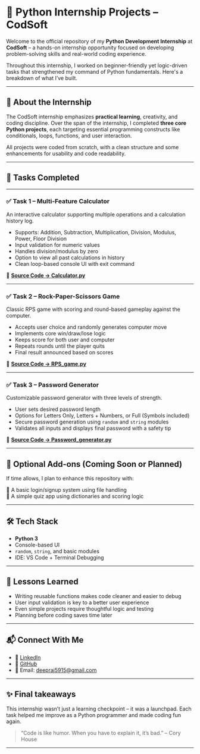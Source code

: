 # 🐍 Python Internship Projects – CodSoft

Welcome to the official repository of my **Python Development Internship** at **CodSoft** – a hands-on internship opportunity focused on developing problem-solving skills and real-world coding experience.

Throughout this internship, I worked on beginner-friendly yet logic-driven tasks that strengthened my command of Python fundamentals. Here's a breakdown of what I’ve built.

---

## 📌 About the Internship

The CodSoft internship emphasizes **practical learning**, creativity, and coding discipline. Over the span of the internship, I completed **three core Python projects**, each targeting essential programming constructs like conditionals, loops, functions, and user interaction.

All projects were coded from scratch, with a clean structure and some enhancements for usability and code readability.

---

## 🧠 Tasks Completed

---

### ✅ Task 1 – Multi-Feature Calculator

An interactive calculator supporting multiple operations and a calculation history log.

- Supports: Addition, Subtraction, Multiplication, Division, Modulus, Power, Floor Division  
- Input validation for numeric values  
- Handles division/modulus by zero  
- Option to view all past calculations in history  
- Clean loop-based console UI with exit command

📁 **[Source Code → Calculator.py](https://github.com/deepraj-07/CODSOFT/blob/main/Calculator.py)**

---

### ✅ Task 2 – Rock-Paper-Scissors Game

Classic RPS game with scoring and round-based gameplay against the computer.

- Accepts user choice and randomly generates computer move  
- Implements core win/draw/lose logic  
- Keeps score for both user and computer  
- Repeats rounds until the player quits  
- Final result announced based on scores

📁 **[Source Code → RPS_game.py](https://github.com/deepraj-07/CODSOFT/blob/main/RPS_game.py)**

---

### ✅ Task 3 – Password Generator

Customizable password generator with three levels of strength.

- User sets desired password length  
- Options for Letters Only, Letters + Numbers, or Full (Symbols included)  
- Secure password generation using `random` and `string` modules  
- Validates all inputs and displays final password with a safety tip

📁 **[Source Code → Password_generator.py](https://github.com/deepraj-07/CODSOFT/blob/main/Password_generator.py)**

---

## 💼 Optional Add-ons (Coming Soon or Planned)

If time allows, I plan to enhance this repository with:

🔐 A basic login/signup system using file handling  
🧮 A simple quiz app using dictionaries and scoring logic  

---

## 🛠️ Tech Stack

- **Python 3**
- Console-based UI
- `random`, `string`, and basic modules
- IDE: VS Code + Terminal Debugging

---

## 🧩 Lessons Learned

- Writing reusable functions makes code cleaner and easier to debug  
- User input validation is key to a better user experience  
- Even simple projects require thoughtful logic and testing  
- Planning before coding saves time later

---

## 📬 Connect With Me

- 💼 [LinkedIn](https://www.linkedin.com/in/deep-raj-906804328/)  
- 🧠 [GitHub](https://github.com/deepraj-07)  
- 📩 Email: [deepraj5915@gmail.com](mailto:deepraj5915@gmail.com)

---

## ✨ Final takeaways

This internship wasn’t just a learning checkpoint – it was a launchpad. Each task helped me improve as a Python programmer and made coding fun again.

> “Code is like humor. When you have to explain it, it’s bad.” – Cory House

---

